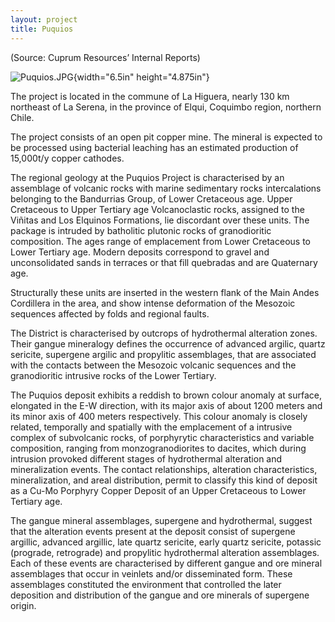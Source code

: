 ```yaml
---
layout: project
title: Puquios
---
```


(Source: Cuprum Resources’ Internal Reports)

![Puquios.JPG](media/image01.jpg){width="6.5in" height="4.875in"}

The project is located in the commune of La Higuera, nearly 130 km
northeast of La Serena, in the province of Elqui, Coquimbo region,
northern Chile.

The project consists of an open pit copper mine. The mineral is expected
to be processed using bacterial leaching has an estimated production of
15,000t/y copper cathodes.

The regional geology at the Puquios Project is characterised by an
assemblage of volcanic rocks with marine sedimentary rocks
intercalations belonging to the Bandurrias Group, of Lower Cretaceous
age. Upper Cretaceous to Upper Tertiary age Volcanoclastic rocks,
assigned to the Viñitas and Los Elquinos Formations, lie discordant over
these units. The package is intruded by batholitic plutonic rocks of
granodioritic composition. The ages range of emplacement from Lower
Cretaceous to Lower Tertiary age. Modern deposits correspond to gravel
and unconsolidated sands in terraces or that fill quebradas and are
Quaternary age.

Structurally these units are inserted in the western flank of the Main
Andes Cordillera in the area, and show intense deformation of the
Mesozoic sequences affected by folds and regional faults.

The District is characterised by outcrops of hydrothermal alteration
zones. Their gangue mineralogy defines the occurrence of advanced
argilic, quartz sericite, supergene argilic and propylitic assemblages,
that are associated with the contacts between the Mesozoic volcanic
sequences and the granodioritic intrusive rocks of the Lower Tertiary.

The Puquios deposit exhibits a reddish to brown colour anomaly at
surface, elongated in the E-W direction, with its major axis of about
1200 meters and its minor axis of 400 meters respectively. This colour
anomaly is closely related, temporally and spatially with the
emplacement of a intrusive complex of subvolcanic rocks, of porphyrytic
characteristics and variable composition, ranging from
monzogranodiorites to dacites, which during intrusion provoked different
stages of hydrothermal alteration and mineralization events. The contact
relationships, alteration characteristics, mineralization, and areal
distribution, permit to classify this kind of deposit as a Cu-Mo
Porphyry Copper Deposit of an Upper Cretaceous to Lower Tertiary age.

The gangue mineral assemblages, supergene and hydrothermal, suggest that
the alteration events present at the deposit consist of supergene
argillic, advanced argillic, late quartz sericite, early quartz
sericite, potassic (prograde, retrograde) and propylitic hydrothermal
alteration assemblages. Each of these events are characterised by
different gangue and ore mineral assemblages that occur in veinlets
and/or disseminated form. These assemblages constituted the environment
that controlled the later deposition and distribution of the gangue and
ore minerals of supergene origin.
